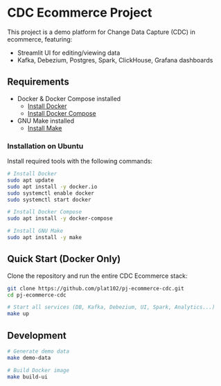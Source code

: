 # CDC Ecommerce Project

This project is a demo platform for Change Data Capture (CDC) in ecommerce, featuring:
- Streamlit UI for editing/viewing data
- Kafka, Debezium, Postgres, Spark, ClickHouse, Grafana dashboards


## Requirements

- Docker & Docker Compose installed
	- [Install Docker](https://docs.docker.com/get-docker/)
	- [Install Docker Compose](https://docs.docker.com/compose/install/)
- GNU Make installed
	- [Install Make](https://www.gnu.org/software/make/)

### Installation on Ubuntu
Install required tools with the following commands:

```bash
# Install Docker
sudo apt update
sudo apt install -y docker.io
sudo systemctl enable docker
sudo systemctl start docker

# Install Docker Compose
sudo apt install -y docker-compose

# Install GNU Make
sudo apt install -y make
```

## Quick Start (Docker Only)

Clone the repository and run the entire CDC Ecommerce stack:
```bash
git clone https://github.com/plat102/pj-ecommerce-cdc.git
cd pj-ecommerce-cdc

# Start all services (DB, Kafka, Debezium, UI, Spark, Analytics...)
make up              
```

## Development

```bash
# Generate demo data
make demo-data

# Build Docker image
make build-ui
```
